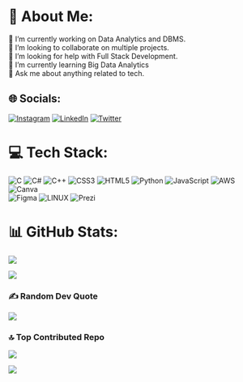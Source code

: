 # 💫 About Me:

🔭 I’m currently working on Data Analytics and DBMS.<br>
👯 I’m looking to collaborate on multiple projects.<br>
🤝 I’m looking for help with Full Stack Development.<br>
🌱 I’m currently learning Big Data Analytics<br>
💬 Ask me about anything related to tech.


## 🌐 Socials:

[![Instagram](https://img.shields.io/badge/Instagram-%23E4405F.svg?logo=Instagram&logoColor=white)](https://instagram.com/https://instagram.com/gaurangg__) 
[![LinkedIn](https://img.shields.io/badge/LinkedIn-%230077B5.svg?logo=linkedin&logoColor=white)](https://linkedin.com/in/https://linkedin.com/in/GaurangAshava) 
[![Twitter](https://img.shields.io/badge/Twitter-%231DA1F2.svg?logo=Twitter&logoColor=white)](https://twitter.com/https://twitter.com/AshavaGaurang) 

# 💻 Tech Stack:

![C](https://img.shields.io/badge/c-%2300599C.svg?style=plastic&logo=c&logoColor=white) 
![C#](https://img.shields.io/badge/c%23-%23239120.svg?style=plastic&logo=c-sharp&logoColor=white) 
![C++](https://img.shields.io/badge/c++-%2300599C.svg?style=plastic&logo=c%2B%2B&logoColor=white) 
![CSS3](https://img.shields.io/badge/css3-%231572B6.svg?style=plastic&logo=css3&logoColor=white) 
![HTML5](https://img.shields.io/badge/html5-%23E34F26.svg?style=plastic&logo=html5&logoColor=white) 
![Python](https://img.shields.io/badge/python-3670A0?style=plastic&logo=python&logoColor=ffdd54) 
![JavaScript](https://img.shields.io/badge/javascript-%23323330.svg?style=plastic&logo=javascript&logoColor=%23F7DF1E) 
![AWS](https://img.shields.io/badge/AWS-%23FF9900.svg?style=plastic&logo=amazon-aws&logoColor=white) 
![Canva](https://img.shields.io/badge/Canva-%2300C4CC.svg?style=plastic&logo=Canva&logoColor=white) 	
![Figma](https://img.shields.io/badge/figma-%23F24E1E.svg?style=plastic&logo=figma&logoColor=white) 
![LINUX](https://img.shields.io/badge/Linux-FCC624?style=plastic&logo=linux&logoColor=black) 
![Prezi](https://img.shields.io/badge/Prezi-%23000000.svg?style=plastic&logo=Prezi&logoColor=white)

# 📊 GitHub Stats:

![](https://github-readme-streak-stats.herokuapp.com/?user=gaurangg123&theme=tokyonight&hide_border=false)
<br/>

![](https://github-readme-stats.vercel.app/api/top-langs/?username=gaurangg123&theme=tokyonight&hide_border=false&include_all_commits=true&count_private=true&layout=compact)

### ✍️ Random Dev Quote
![](https://quotes-github-readme.vercel.app/api?type=horizontal&theme=radical)

### 🔝 Top Contributed Repo
![](https://github-contributor-stats.vercel.app/api?username=gaurangg123&limit=5&theme=dark&combine_all_yearly_contributions=true)

[![](https://visitcount.itsvg.in/api?id=gaurangg123&icon=0&color=1)](https://visitcount.itsvg.in)

<!-- Proudly created with GPRM ( https://gprm.itsvg.in ) -->

